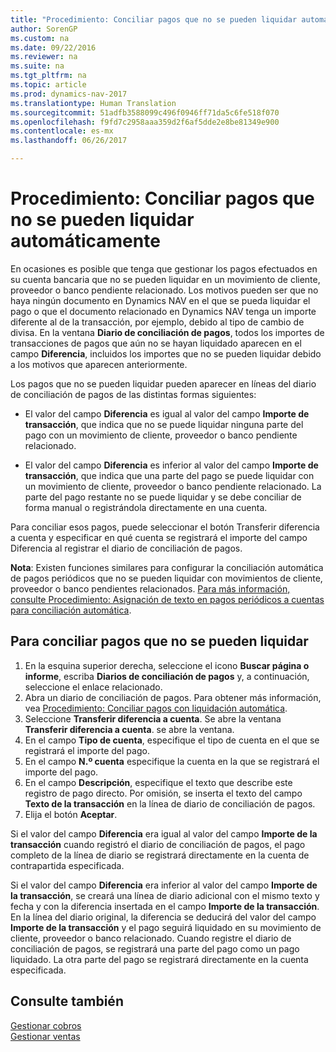 ```yaml
---
title: "Procedimiento: Conciliar pagos que no se pueden liquidar automáticamente"
author: SorenGP
ms.custom: na
ms.date: 09/22/2016
ms.reviewer: na
ms.suite: na
ms.tgt_pltfrm: na
ms.topic: article
ms.prod: dynamics-nav-2017
ms.translationtype: Human Translation
ms.sourcegitcommit: 51adfb3588099c496f0946ff71da5c6fe518f070
ms.openlocfilehash: f9fd7c2958aaa359d2f6af5dde2e8be81349e900
ms.contentlocale: es-mx
ms.lasthandoff: 06/26/2017

---
```


# <a name="how-to-reconcile-payments-that-cannot-be-applied-automatically"></a>Procedimiento: Conciliar pagos que no se pueden liquidar automáticamente
En ocasiones es posible que tenga que gestionar los pagos efectuados en su cuenta bancaria que no se pueden liquidar en un movimiento de cliente, proveedor o banco pendiente relacionado. Los motivos pueden ser que no haya ningún documento en Dynamics NAV en el que se pueda liquidar el pago o que el documento relacionado en Dynamics NAV tenga un importe diferente al de la transacción, por ejemplo, debido al tipo de cambio de divisa. En la ventana **Diario de conciliación de pagos**, todos los importes de transacciones de pagos que aún no se hayan liquidado aparecen en el campo **Diferencia**, incluidos los importes que no se pueden liquidar debido a los motivos que aparecen anteriormente.

Los pagos que no se pueden liquidar pueden aparecer en líneas del diario de conciliación de pagos de las distintas formas siguientes:

- El valor del campo **Diferencia** es igual al valor del campo **Importe de transacción**, que indica que no se puede liquidar ninguna parte del pago con un movimiento de cliente, proveedor o banco pendiente relacionado.

- El valor del campo **Diferencia** es inferior al valor del campo **Importe de transacción**, que indica que una parte del pago se puede liquidar con un movimiento de cliente, proveedor o banco pendiente relacionado. La parte del pago restante no se puede liquidar y se debe conciliar de forma manual o registrándola directamente en una cuenta.

Para conciliar esos pagos, puede seleccionar el botón Transferir diferencia a cuenta y especificar en qué cuenta se registrará el importe del campo Diferencia al registrar el diario de conciliación de pagos.

**Nota**: Existen funciones similares para configurar la conciliación automática de pagos periódicos que no se pueden liquidar con movimientos de cliente, proveedor o banco pendientes relacionados. [Para más información, consulte Procedimiento: Asignación de texto en pagos periódicos a cuentas para conciliación automática](receivables-how-map-text-recurring-payments-accounts-auto-reconcilliation.md).

## <a name="to-reconcile-payments-that-cannot-be-applied"></a>Para conciliar pagos que no se pueden liquidar
1. En la esquina superior derecha, seleccione el icono **Buscar página o informe**, escriba **Diarios de conciliación de pagos** y, a continuación, seleccione el enlace relacionado.
2. Abra un diario de conciliación de pagos. Para obtener más información, vea [Procedimiento: Conciliar pagos con liquidación automática](receivables-how-reconcile-payments-auto-application.md).
3. Seleccione **Transferir diferencia a cuenta**. Se abre la ventana **Transferir diferencia a cuenta**. se abre la ventana.
4. En el campo **Tipo de cuenta**, especifique el tipo de cuenta en el que se registrará el importe del pago.
5. En el campo **N.º cuenta** especifique la cuenta en la que se registrará el importe del pago.
6. En el campo **Descripción**, especifique el texto que describe este registro de pago directo. Por omisión, se inserta el texto del campo **Texto de la transacción** en la línea de diario de conciliación de pagos.
7. Elija el botón **Aceptar**.

Si el valor del campo **Diferencia** era igual al valor del campo **Importe de la transacción** cuando registró el diario de conciliación de pagos, el pago completo de la línea de diario se registrará directamente en la cuenta de contrapartida especificada.

Si el valor del campo **Diferencia** era inferior al valor del campo **Importe de la transacción**, se creará una línea de diario adicional con el mismo texto y fecha y con la diferencia insertada en el campo **Importe de la transacción**. En la línea del diario original, la diferencia se deducirá del valor del campo **Importe de la transacción** y el pago seguirá liquidado en su movimiento de cliente, proveedor o banco relacionado. Cuando registre el diario de conciliación de pagos, se registrará una parte del pago como un pago liquidado. La otra parte del pago se registrará directamente en la cuenta especificada.

## <a name="see-also"></a>Consulte también
[Gestionar cobros](receivables-manage-receivables.md)  
[Gestionar ventas](sales-manage-sales.md)

